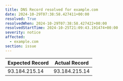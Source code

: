 ```yaml
---
title: DNS Record resolved for example.com
date: 2024-10-29T07:38:58.427411+00:00
resolved: True
resolvedWhen: 2024-10-29T07:38:58.427422+00:00
resolvedStartTime: 2024-10-25T21:09:43.191474+00:00
severity: notice
affected:
  - example.com
section: issue
---
```


| Expected Record  | Actual Record  |
|------------------|----------------|
| 93.184.215.14 | 93.184.215.14 |
